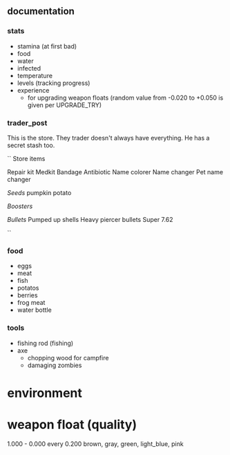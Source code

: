 ## documentation

### stats
- stamina (at first bad)
- food
- water
- infected
- temperature
- levels (tracking progress)
- experience
  - for upgrading weapon floats (random value from -0.020 to +0.050 is given per UPGRADE_TRY)
  
### trader_post
This is the store. They trader doesn't always have everything. He has a secret stash too.

``
Store items

Repair kit
Medkit
Bandage
Antibiotic
Name colorer
Name changer
Pet name changer

*Seeds*
pumpkin
potato


*Boosters*

*Bullets*
Pumped up shells
Heavy piercer bullets
Super 7.62

``

### food
- eggs
- meat
- fish
- potatos
- berries
- frog meat
- water bottle

### tools
- fishing rod (fishing)
- axe
  - chopping wood for campfire
  - damaging zombies

# environment

# weapon float (quality)
1.000 - 0.000
every 0.200 brown, gray, green, light_blue, pink
